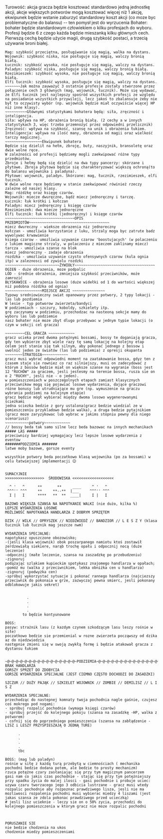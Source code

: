 Turowość: akcja gracza będzie kosztować standardowo jedną jednostkę akcji, akcje większych potworów mogą kosztować więcej niż 1 akcję, ekwipunek będzie wstanie zaburzyć standardowy koszt akcji (co moze byc problematyczne do balansu)  -- ten pomysł jest do wyrzucenia
Bohater: bohater będzie standardowym człowiekiem o kilku profesjach do wyboru. Profesji będzie 6 z czego każda będzie mieszanką kilku głównych cech. Pierwszą cechą będzie użycie magii, drugą szybkość postaci, a trzecią używanie broni białej.
~~~~~~~~~~~~Krótki opis podziału na profesje:
Mag: szybkość przeciętna, posługiwanie się magią, walka na dystans.
Wojownik: szybkość niska, nie posługuje się magią, walczy bronią białą.
Łucznik: szybkość wysoka, nie posługuje się magią, walczy na dystans.
Paladyn: szybkość niska, posługuje się magią, walczy bronią białą.
Rzezimieszek: szybkość wysoka, nie posługuje się magią, walczy bronią białą.
Elfi łucznik: szybkość wysoka, posługuje się magią, walczy na dystans.
~~~~~~~Jak można zauważyć 3 ostatnie profesje zostały stworzone przez połączenie cech 3 głównych (mag, wojownik, łucznik). Może się wydawać, że Elfi łucznik jest najlepszy spośród wszystkich profesji ze względu na posiadanie wszystkich przywileji, lecz jakoś to zbalansuje żeby nie był to oczywisty wybór (np. wojownik będzie miał oczywiście więcej HP niż inne klasy).
~~~~~~~~~~Głównymi statystykami bohatera będą: siła, zręczność i inteligencja.
Siła: wpływa na HP, obrażenia bronią białą. (2 cechy a w innych statystykach 3, więc trzeba przemnożyć przez odpowiedni przelicznik)
Zręczność: wpływa na szybkość, szansę na unik i obrażenia łukiem.
Inteligencja: wpływa na ilość many, obrażenia od magii oraz wielkość tarczy magicznej.
~~~~~~~~~~~~~~~~~Ekwipunek bohatera
Będzie się dzielił na hełm, zbroję, buty, naszyjnik, bransoletę oraz dwie wolne ręce.
W zależności od profesji będziemy mogli zaekwipować różne typy przedmiotów.
Zbroje i hełmy będą się dzielić na dwa typy pancerzy: skórzane i płytowe. Zbroja płytowa będzie się charakteryzować większą ochroną(to do balansu wojownika i paladyna).
Płytowe: wojownik, paladyn. Skórzane: mag, łucznik, rzezimieszek, elfi łucznik.
W dwie wolne ręce będziemy w stanie zaekwipować rówinież rzeczy zależne od naszej klasy.
Mag: różdżkę oraz księgę czarów.
Wojownik: miecze dwuręczne, bądź miecz jednoręczny i tarczę.
Łucznik: łuk krótki i kołczan
Paladyn: miecz jednoręczny i księgę czarów
Rzezimieszek: dwa miecze jednoręczne
Elfi łucznik: łuk krótki (jednoręczny) i księge czarów
~~~~~~~~~~~~~~~~~~~~~~~~~~~~~~~~OPIS PRZEDMIOTÓW~~~~~~~~~~~~~~~~~~~~~~~~~~~~~~~~~~~~~
miecz dwureczny - wieksze obrazenia niz jednoreczny
kołczan - umozliwia korzystanie z luku, strzaly moga byc zatrute badz wywolywac krwawienie
ksiega czarow - umozliwia uzywanie czarow 'boostujacych' (w polaczeniu z lukiem magiczne strzaly, w polaczeniu z mieczem zaklinamy miecz)
tarcza - umozliwia szanse na blok
miecz jednoreczny - zadaje obrazenia
rozdzka - umozliwia uzywanie czysto ofensywnych czarow (kula ognia itp) w zaleznosci od zywiolu rozdzki
~~~~~~~~~~~~~~~~~~~~~~~~~ŻYWIOŁY~~~~~~~~~~~~~~~~~~~~~~~~~~~~~~~~~~~~~
OGIEŃ - duże obrazenia, moze podpalic
LÓD - średnie obrażenia, zmniejsza szybkość przeciwników, może zamrozić
BŁYSKAWICE - obrażenia losowe (duże widełki od 1 do wartości większej niż podobna różdżka od ognia)
~~~~~~~~~~~~~~~~~MIEJSCE AKCJI ~~~~~~~~~~~~~~~
Typowy sredniowieczny swiat opanowany przez potwory, 2 typy lokacji - las lub pozdiemia
W lesie - typ potworow zwierzeta/bandyci
W podziemiach - szczury, koboldy, szkielety itp.
grę zaczynamy w podziemiu, przechodzac na nasteoną sekcje mamy do wyboru las lub podziemie
nasz bohater nie moze zbyt dlugo przebywac w jednym typie lokacji (o czym w sekcji cel gracza)

~~~~~~~~~CEL GRACZA ~~~~~~~~~~~~
gracz ucieka przed dwoma potężnymi bossami, bossy te doganiają gracza, gdy ten wybierze zbyt wiele razy tę samą lokację na kolejny etap
celem jest stanie się tak silnym, aby pokonać jednego z bossow i uwolnić jeden ze światów (las lub podziemia) z opresji okupanta
~~~~~~~~STRATEGIA~~~~~~~~~~~~
gracz musi wybrać odpowiedni moment na zaatakowanie bossa, gdyz ten z czasem staje sie rowniez co raz silniejszy, musi on zadecydować z którym z bossów będzie miał on większe szanse na wygranie (boss jest 12 "RUCHÓW" za graczem, jesli jestesmy na terenie bossa, rusza sie on o 2 "RUCHY", jesli nie - o jeden).
w pomieszczeniach w poszczegolnych etapach zamiast klasycznych przeciwnikow mogą się pojawiać losowe wydarzenia, dające graczowi różne bonusy lub utrudniające mu gre (np. wymuszenie na graczu wybrania podziemi na kolejnym etapie)
gracz będzie mógł wybierać między dwoma losowo wygenerowanymi ścieżkami
jedna sciezka bedzie z gory ustalona(gracz bedzie wiedzial ze w pomieszczeniu przykladowo bedzie walka), a druga bedzie pytajnikiem (gracz moze zaryzykowac lub wybrac w jakims stopniu pewny dla niego scenariusz)
~~~~~~~~~~~potwory~~~~~~~~~~~~
// bossy beda tak samo silne lecz beda bazowac na innych mechanikach
##### LAS #####
przeciwnicy bardziej wymagajacy lecz lepsze losowe wydarzenia z eventow
#######PODZIEMIA #######
latwe moby bazowe, gorsze eventy

wszystkie potwory beda poczatkowo klasą wojownika (po za bossami) w celu łatwiejszej implementacji 😉


SUMACYJNIE
>>>>>>>>>>>>>>>>>>  ŚRODOWISKA <<<<<<<<<<<<<<<<<<<

  ^ '   ^      **       **     ____     ^ '   ^
 ^^^'' ^^^     **     **--**  |___     ^^^'' ^^^ 
  I |   I      ****   **  **  ____|     I |   I     

BAZOWO WIĘKSZA SZANSA NA NAPOTKANIE WALKI (nie dużo, kilka %)
LEPSZE WYDARZENIA LOSOWE
MOŻLIWOŚĆ NAPOTKANIA HANDLARZA Z DOBRYM SPRZĘTEM

DZIK // WILK // OPRYSZEK // NIEDŹWIEDŹ // BANDZIOR // L E S Z Y (klasa łucznik lub łucznik mag jeszcze nwm)

WYDARZENIA SPECJALNE:
napotykasz opuszczone obozowisko;
-(jeśli klasa wojownik) obok poszarpanego namiotu ktoś zostawił zerdzewiałą siekiere, narąb trochę opału i odpocznij nocą (duże leczenie)
-odpocznij (małe leczenie, szansa na zaszadzkę po przebudzeniu)
-zignoruj
podążając szlakiem kupieckim spotykasz znajomego handlarza w opałach;
-pomóż mu (walka z przeciwnikiem, lekka obniżka cen u handlarza)
-zignoruj (podwyżka cen)
-spróbuj wykorzystać sytuacje i pokonać rannego handlarza (najciezszy przeciwnik do pokonaia w grze, zazwyczaj pewna smierc, jesli pokonany odblokowuje jakis sekret)


          .
          .
          .
          .
        to będzie kontyunowane

BOSS:
pasyw: strażnik lasu (z kazdym czynem szkodzącym lasu leszy rośnie w siłe)
poczatkowo bedzie sie przemienial w rozne zwierzeta począwszy od dzika az do niedzwiedzia
następnie zmieni się w swoją zwykłą formę i będzie atakował gracza z dystansu łukiem


~@~@~@~@~@~@~@~@~@~@~@~@~@~@~@~@~PODZIEMIA~@~@~@~@~@~@~@~@~@~@~@~@~@~@~@~
BRAK HANDLARZA
GORSZY SPRZET DO ZDOBYCIA
GORSZE WYDARZENIA SPECJALNE (JEST CIEMNO CZĘSTO DOCHODZI DO ZASADZKI)

SZCZUR // DUŻY PAJĄK // SZKIELET WOJOWNIK // ZOMBIE // DEMILISZ // L I S Z

WYDARZENIA SPECJALNE:
przechodząc do nastepnej komnaty twoja pochodnia nagle gaśnie, czujesz coś mokrego pod nogami:
- spróbuj rozpalić pochodnie (wymaga księgi czarów)
- spróbuj przejść do kolejnego pokoju (szansa na zasadzkę -HP, walka z potworem)
- cofnij się do poprzedniego pomieszczenia (szansa na zabłądzenie - LISZ i LESZY PRZYŚPIESZAJĄ O JEDNĄ TURE)

      .
      .
      .
      .
      tbc

BOSS: (mag lub paladyn)
rośnie w siłę z każdą turą przebytą w ciemnościach ( mechanika pochodni bedzie dodana potem, ale bedzie to prosty mechanizm)
rzuca potężne czary zasłaniając się przy tym magicznym pancerzem
gasi nam co jakis czas pochodnie - stając się przy tym potężniejszy
przy spadku życia do malej ilosci - gasi pochodnie i probuje uciec:
uzywa czaru tworzacego jego 3 odbicia lustrzane - gracz musi wtedy rozpalic pochodnie aby rozpoznac prawdziwego lisza, jesli nie ma mozliwosci rozpalenia pochodni musi wybierac miedzy 4 liszami (jest jakas szansa ze zdola pokonac prawdziwego przed ucieczką)
# jesli lisz ucieknie - leczy sie on o 50% zycia, przechodzi do kolejnego pomieszczenia w ktorym gracz nie moze rozpalic pochodni
 


PORUSZANIE SIE
nie bedzie chodzenia na ukos
chodzenie miedzy pomieszczeniami





